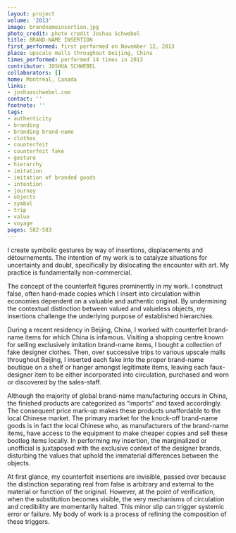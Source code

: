 ```yaml
---
layout: project
volume: '2013'
image: brandnameinsertion.jpg
photo_credit: photo credit Joshua Schwebel
title: BRAND-NAME INSERTION
first_performed: first performed on November 12, 2013
place: upscale malls throughout Beijing, China
times_performed: performed 14 times in 2013
contributor: JOSHUA SCHWEBEL
collaborators: []
home: Montreal, Canada
links:
- joshuaschwebel.com
contact: ''
footnote: ''
tags:
- authenticity
- branding
- branding brand-name
- clothes
- counterfeit
- counterfeit fake
- gesture
- hierarchy
- imitation
- imitation of branded goods
- intention
- journey
- objects
- symbol
- trip
- value
- voyage
pages: 582-583
---
```


I create symbolic gestures by way of insertions, displacements and détournements. The intention of my work is to catalyze situations for uncertainty and doubt, specifically by dislocating the encounter with art. My practice is fundamentally non-commercial.

The concept of the counterfeit figures prominently in my work. I construct false, often hand-made copies which I insert into circulation within economies dependent on a valuable and authentic original. By undermining the contextual distinction between valued and valueless objects, my insertions challenge the underlying purpose of established hierarchies.

During a recent residency in Beijing, China, I worked with counterfeit brand-name items for which China is infamous. Visiting a shopping centre known for selling exclusively imitation brand-name items, I bought a collection of fake designer clothes. Then, over successive trips to various upscale malls throughout Beijing, I inserted each fake into the proper brand-name boutique on a shelf or hanger amongst legitimate items, leaving each faux-designer item to be either incorporated into circulation, purchased and worn or discovered by the sales-staff.

Although the majority of global brand-name manufacturing occurs in China, the finished products are categorized as “imports” and taxed accordingly. The consequent price mark-up makes these products unaffordable to the local Chinese market. The primary market for the knock-off brand-name goods is in fact the local Chinese who, as manufacturers of the brand-name items, have access to the equipment to make cheaper copies and sell these bootleg items locally. In performing my insertion, the marginalized or unofficial is juxtaposed with the exclusive context of the designer brands, disturbing the values that uphold the immaterial differences between the objects.

At first glance, my counterfeit insertions are invisible, passed over because the distinction separating real from false is arbitrary and external to the material or function of the original. However, at the point of verification, when the substitution becomes visible, the very mechanisms of circulation and credibility are momentarily halted. This minor slip can trigger systemic error or failure. My body of work is a process of refining the composition of these triggers.
